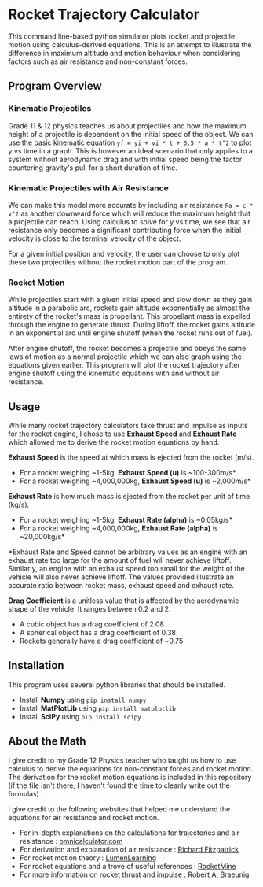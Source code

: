 # Rocket Trajectory Calculator 
This command line-based python simulator plots rocket and projectile motion
using calculus-derived equations. This is an attempt to illustrate the
difference in maximum altitude and motion behaviour when considering factors
such as air resistance and non-constant forces.

## Program Overview
### Kinematic Projectiles
Grade 11 & 12 physics teaches us about projectiles and how the maximum 
height of a projectile is dependent on the initial speed of the object. We 
can use the basic kinematic equation `yf = yi + vi * t + 0.5 * a * t^2` to
plot y vs time in a graph. This is however an ideal scenario that only
applies to a system without aerodynamic drag and with initial speed being the 
factor countering gravity's pull for a short duration of time. 

### Kinematic Projectiles with Air Resistance
We can make this model more accurate by including air resistance 
`Fa = c * v^2` as another downward force which will reduce the maximum
height that a projectile can reach. Using calculus to solve for y vs time, 
we see that air resistance only becomes a significant contributing force
when the initial velocity is close to the terminal velocity of the object.

For a given initial position and velocity, the user can choose to only plot
these two projectiles without the rocket motion part of the program. 

### Rocket Motion
While projectiles start with a given initial speed and slow down as they 
gain altitude in a parabolic arc, rockets gain altitude exponentially as almost
the entirety of the rocket's mass is propellant. This propellant mass is expelled
through the engine to generate thrust. During liftoff, the rocket
gains altitude in an exponential arc until engine shutoff (when the rocket
runs out of fuel).

After engine shutoff, the rocket becomes a projectile and obeys the same
laws of motion as a normal projectile which we can also graph using the 
equations given earlier. This program will plot the rocket trajectory
after engine shutoff using the kinematic equations with and without air
resistance. 

## Usage
While many rocket trajectory calculators take thrust and impulse as inputs 
for the rocket engine, I chose to use **Exhaust Speed** and **Exhaust Rate**
which allowed me to derive the rocket motion equations by hand. 

**Exhaust Speed** is the speed at which mass is ejected from the rocket (m/s). 
- For a rocket weighing ~1-5kg, **Exhaust Speed (u)** is ~100-300m/s*
- For a rocket weighing ~4,000,000kg, **Exhaust Speed (u)** is ~2,000m/s*

**Exhaust Rate** is how much mass is ejected from the rocket per unit of
time (kg/s).
- For a rocket weighing ~1-5kg, **Exhaust Rate (alpha)** is ~0.05kg/s*
- For a rocket weighing ~4,000,000kg, **Exhaust Rate (alpha)** is ~20,000kg/s*

*Exhaust Rate and Speed cannot be arbitrary values as an engine with an 
exhaust rate too large for the amount of fuel will never achieve liftoff.
Similarly, an engine with an exhaust speed too small for the weight of the
vehicle will also never achieve liftoff. The values provided illustrate an
accurate ratio between rocket mass, exhaust speed and exhaust rate. 

**Drag Coefficient** is a unitless value that is affected by the 
aerodynamic shape of the vehicle. It ranges between 0.2 and 2.
- A cubic object has a drag coefficient of 2.08
- A spherical object has a drag coefficient of 0.38
- Rockets generally have a drag coefficient of ~0.75

## Installation
This program uses several python libraries that should be installed. 
- Install **Numpy** using `pip install numpy`
- Install **MatPlotLib** using `pip install matplotlib`
- Install **SciPy** using `pip install scipy`

## About the Math
I give credit to my Grade 12 Physics teacher who taught us how to use 
calculus to derive the equations for non-constant forces and rocket 
motion. The derivation for the rocket motion equations is included in this
repository (if the file isn't there, I haven't found the time to cleanly 
write out the formulas).

I give credit to the following websites that helped me understand the 
equations for air resistance and rocket motion.
- For in-depth explanations on the calculations for trajectories and air
resistance : [omnicalculator.com](https://www.omnicalculator.com/)
- For derivation and explanation of air resistance : [Richard Fitzpatrick](https://farside.ph.utexas.edu/teaching/336k/Newton/node29.html)
- For rocket motion theory : [LumenLearning](https://courses.lumenlearning.com/suny-osuniversityphysics/chapter/9-7-rocket-propulsion/)
- For rocket equations and a trove of useful references : [RocketMine](https://courses.lumenlearning.com/suny-osuniversityphysics/chapter/9-7-rocket-propulsion/)
- For more information on rocket thrust and impulse : [Robert A. Braeunig](http://www.braeunig.us/space/propuls.htm)
